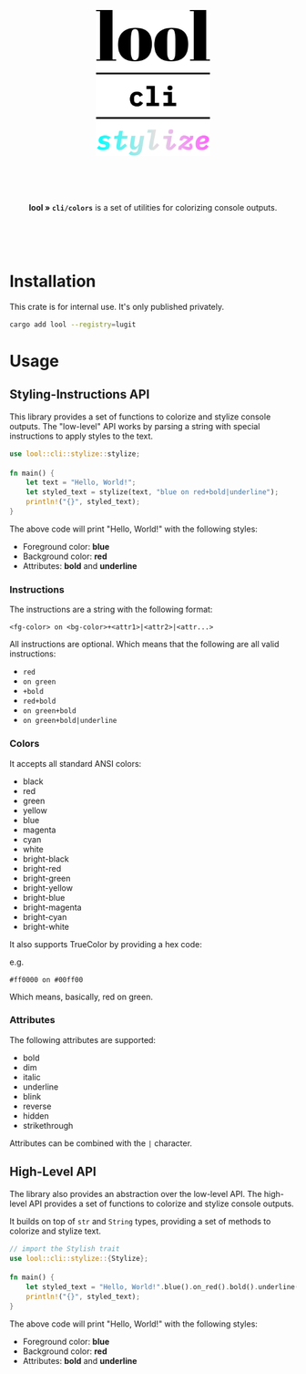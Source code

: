 <p align="center"><img src="../../../.github/img/logo-cli-colors.svg" height="256"></p>

<br>
<br>
<br>

<p align="center"><b>lool » <code>cli/colors</code></b> is a set of utilities for colorizing console outputs.
</p>

<br>
<br>
<br>

# Installation

This crate is for internal use. It's only published privately. 

```bash
cargo add lool --registry=lugit
```

# Usage

## Styling-Instructions API

This library provides a set of functions to colorize and stylize console outputs. The "low-level" API works by parsing a string with special instructions to apply styles to the text.

```rs
use lool::cli::stylize::stylize;

fn main() {
    let text = "Hello, World!";
    let styled_text = stylize(text, "blue on red+bold|underline");
    println!("{}", styled_text);
}
```

The above code will print "Hello, World!" with the following styles:

- Foreground color: **blue**
- Background color: **red**
- Attributes: **bold** and **underline**

### Instructions

The instructions are a string with the following format:

```plaintext
<fg-color> on <bg-color>+<attr1>|<attr2>|<attr...>
```

All instructions are optional. Which means that the following are all valid instructions:

- `red`
- `on green`
- `+bold`
- `red+bold`
- `on green+bold`
- `on green+bold|underline`

### Colors
It accepts all standard ANSI colors:

- black
- red
- green
- yellow
- blue
- magenta
- cyan
- white
- bright-black
- bright-red
- bright-green
- bright-yellow
- bright-blue
- bright-magenta
- bright-cyan
- bright-white

It also supports TrueColor by providing a hex code:

e.g.

```plaintext
#ff0000 on #00ff00
```

Which means, basically, red on green.

### Attributes

The following attributes are supported:

- bold
- dim
- italic
- underline
- blink
- reverse
- hidden
- strikethrough

Attributes can be combined with the `|` character.

## High-Level API

The library also provides an abstraction over the low-level API. The high-level API provides a set of functions to colorize and stylize console outputs.

It builds on top of `str` and `String` types, providing a set of methods to colorize and stylize text.

```rs
// import the Stylish trait
use lool::cli::stylize::{Stylize};

fn main() {
    let styled_text = "Hello, World!".blue().on_red().bold().underline();
    println!("{}", styled_text);
}

```

The above code will print "Hello, World!" with the following styles:

- Foreground color: **blue**
- Background color: **red**
- Attributes: **bold** and **underline**
